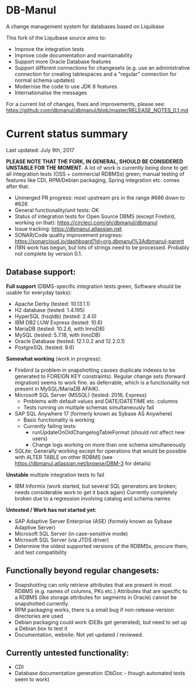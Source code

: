 # DB-Manul

A change management system for databases based on Liquibase

This fork of the Liquibase source aims to:
- Improve the integration tests
- Improve code documentation and maintainability
- Support more Oracle Database features
- Support different connections for changesets (e.g. use an administrative connection for creating tablespaces and a 
  "regular" connection for normal schema updates)
- Modernise the code to use JDK 8 features.
- Internationalise the messages

For a current list of changes, fixes and improvements, please see: 
    https://github.com/dbmanul/dbmanul/blob/master/RELEASE_NOTES_0.1.md

Current status summary
======================

Last updated: July 9th, 2017

**PLEASE NOTE THAT THE FORK, IN GENERAL, SHOULD BE CONSIDERED UNSTABLE FOR THE MOMENT.**
    A lot of work is currently being done to get all integration tests (OSS + commercial RDBMSs) green; manual testing of features like CDI, RPM/Debian packaging, Spring integration etc. comes after that.   

- Unmerged PR progress: most upstream prs in the range #686 down to #626
- General functionality/unit tests: OK
- Status of integration tests for Open Source DBMS (except Firebird, working on that): 
    https://circleci.com/gh/dbmanul/dbmanul
- Issue tracking: https://dbmanul.atlassian.net
- SONAR/Code quality improvement progress: https://sonarcloud.io/dashboard?id=org.dbmanul%3Adbmanul-parent
- I18N work has begun, but lots of strings need to be processed. Probably not complete by version 0.1.

Database support:
-----------------

**Full support** (DBMS-specific integration tests green, Software should be usable for everyday tasks):
- Apache Derby (tested: 10.13.1.1)
- H2 database (tested: 1.4.195) 
- HyperSQL (hsqldb) (tested: 2.4.0)
- IBM DB2 LUW Express (tested: 10.6) 
- MariaDB (tested: 10.2.6, with InnoDB)
- MySQL (tested: 5.7.18, with InnoDB)
- Oracle Database (tested: 12.1.0.2 and 12.2.0.1)
- PostgreSQL (tested: 9.6)

**Somewhat working** (work in progress):
- Firebird (a problem in snapshotting causes duplicate indexes to be generated to FOREIGN KEY constraints). 
  Regular change sets (forward migration) seems to work fine.
 as deferrable, which is a functionality not present in MySQL/MariaDB AFAIK).
- Microsoft SQL Server (MSSQL) (tested: 2016, Express)
  - Problems with default values and DATE/DATETIME etc. columns
  - Tests running on multiple schemas simultaneously fail
- SAP SQL Anywhere 17 (formerly known as Sybase AS Anywhere)
  - Basic functionality is working
  - Currently failing tests: 
    - runUpdateOnOldChangelogTableFormat (should not affect new users) 
    - Change logs working on more than one schema simultaneously
- SQLite: Generally working except for operations that would be possible with ALTER TABLE on other
    RDBMS (see https://dbmanul.atlassian.net/browse/DBM-3 for details)

**Unstable**
  multiple integration tests to fail
- IBM Informix (work started, but several SQL generators are broken; needs considerable work to get it back again)
  Currently completely broken due to a regression involving catalog and schema names

**Untested / Work has not started yet:**
- SAP Adaptive Server Enterprise (ASE) (formely known as Sybase Adaptive Server)
- Microsoft SQL Server (in case-sensitive mode)
- Microsoft SQL Server (via JTDS driver)
- Determine the oldest supported versions of the RDBMSs, procure them, and test compatibility 

Functionally beyond regular changesets:
---------------------------------------

- Snapshotting can only retrieve attributes that are present in most RDBMS (e.g. names of columns, PKs etc.)
  Attributes that are specific to a RDBMS (like storage attributes for segments in Oracle) cannot be 
  snapshotted currently.
- RPM packaging works, there is a small bug if non-release-version directories are used
- Debian packaging could work (DEBs get generated), but need to set up a Debian box to test it
- Documentation, website: Not yet updated / reviewed.

Currently untested functionality:
---------------------------------

- CDI
- Database documentation generation (DbDoc - though automated tests seem to work)
